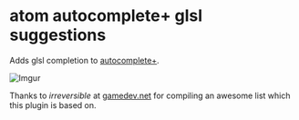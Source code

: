 # atom autocomplete+ glsl suggestions

Adds glsl completion to [autocomplete+](https://atom.io/packages/autocomplete-plus).

![Imgur](http://i.imgur.com/aoW4bWq.gif)

Thanks to _irreversible_ at [gamedev.net](http://www.gamedev.net/topic/660918-ever-needed-glsl-hilightingautocomplete-in-notepad-try-this/) for compiling an awesome list which this plugin is based on.
